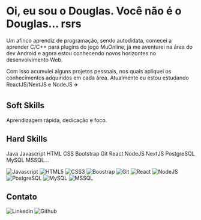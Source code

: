 # Oi, eu sou o Douglas. Você não é o Douglas... rsrs

Um afinco aprendiz de programação, sendo autodidata, comecei a aprender C/C++ para plugins do jogo MuOnline,
já me aventurei na área do dev Android e agora estou conhecendo novos horizontes no desenvolvimento Web.

Com isso acumulei alguns projetos pessoais, nos quais apliquei os conhecimentos adquiridos em cada área.
Atualmente eu estou estudando ReactJS/NextJS e NodeJS :airplane:


## Soft Skills
Aprendizagem rápida, dedicação e foco.

## Hard Skills
Java Javascript HTML CSS Bootstrap Git React NodeJS NextJS PostgreSQL MySQL MSSQL...

![Javascript](https://img.shields.io/badge/logo-javascript-blue?logo=Javascript)
![HTML5](https://img.shields.io/badge/Linguagem-HTML5-blue?logo=html5)
![CSS3](https://img.shields.io/badge/Linguagem-CSS3-blue?logo=css3)
![Boostrap](https://img.shields.io/badge/Linguagem-Bootstrap-green?logo=bootstrap)
![Git](https://img.shields.io/badge/Linguagem-Git-red?logo=git)
![React](https://img.shields.io/badge/Linguagem-ReactJS-yellow?logo=react)
![NodeJS](https://img.shields.io/badge/Linguagem-NodeJS-blue?logo=nodedotjs)
![PostgreSQL](https://img.shields.io/badge/Linguagem-C++-yellow?logo=postgresql)
![MySQL](https://img.shields.io/badge/Linguagem-C++-red?logo=mysql)
![MSSQL](https://img.shields.io/badge/Linguagem-C++-blue?logo=microsoftsqlserver)

## Contato

![Linkedin](https://www.linkedin.com/in/douglas-francisco-da-rocha-6346a21a1)
![Github](https://github.com/rochadoug)
